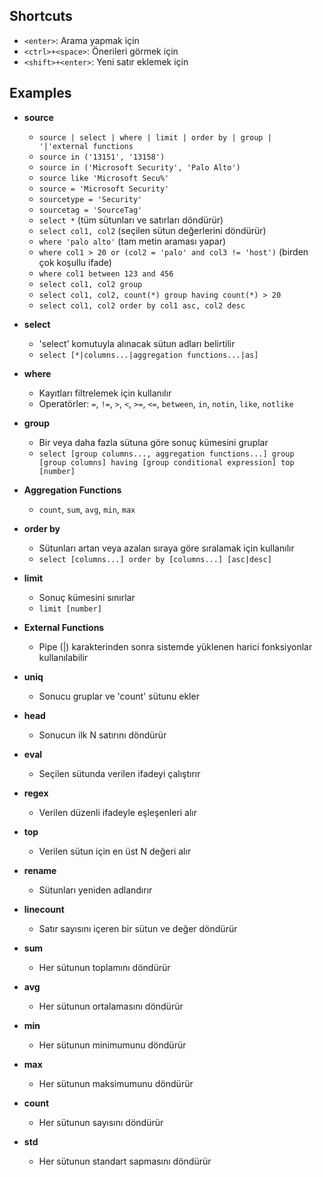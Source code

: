 ## Shortcuts
- `<enter>`: Arama yapmak için
- `<ctrl>+<space>`: Önerileri görmek için
- `<shift>+<enter>`: Yeni satır eklemek için

## Examples
- **source**
    - `source | select | where | limit | order by | group | '|'external functions`
    - `source in ('13151', '13158')`
    - `source in ('Microsoft Security', 'Palo Alto')`
    - `source like 'Microsoft Secu%'`
    - `source = 'Microsoft Security'`
    - `sourcetype = 'Security'`
    - `sourcetag = 'SourceTag'`
    - `select *` (tüm sütunları ve satırları döndürür)
    - `select col1, col2` (seçilen sütun değerlerini döndürür)
    - `where 'palo alto'` (tam metin araması yapar)
    - `where col1 > 20 or (col2 = 'palo' and col3 != 'host')` (birden çok koşullu ifade)
    - `where col1 between 123 and 456`
    - `select col1, col2 group`
    - `select col1, col2, count(*) group having count(*) > 20`
    - `select col1, col2 order by col1 asc, col2 desc`

- **select**
    - 'select' komutuyla alınacak sütun adları belirtilir
    - `select [*|columns...|aggregation functions...|as]`

- **where**
    - Kayıtları filtrelemek için kullanılır
    - Operatörler: `=`, `!=`, `>`, `<`, `>=`, `<=`, `between`, `in`, `notin`, `like`, `notlike`

- **group**
    - Bir veya daha fazla sütuna göre sonuç kümesini gruplar
    - `select [group columns..., aggregation functions...] group [group columns] having [group conditional expression] top [number]`

- **Aggregation Functions**
    - `count`, `sum`, `avg`, `min`, `max`

- **order by**
    - Sütunları artan veya azalan sıraya göre sıralamak için kullanılır
    - `select [columns...] order by [columns...] [asc|desc]`

- **limit**
    - Sonuç kümesini sınırlar
    - `limit [number]`

- **External Functions**
    - Pipe (|) karakterinden sonra sistemde yüklenen harici fonksiyonlar kullanılabilir

- **uniq**
    - Sonucu gruplar ve 'count' sütunu ekler

- **head**
    - Sonucun ilk N satırını döndürür

- **eval**
    - Seçilen sütunda verilen ifadeyi çalıştırır

- **regex**
    - Verilen düzenli ifadeyle eşleşenleri alır

- **top**
    - Verilen sütun için en üst N değeri alır

- **rename**
    - Sütunları yeniden adlandırır

- **linecount**
    - Satır sayısını içeren bir sütun ve değer döndürür

- **sum**
    - Her sütunun toplamını döndürür

- **avg**
    - Her sütunun ortalamasını döndürür

- **min**
    - Her sütunun minimumunu döndürür

- **max**
    - Her sütunun maksimumunu döndürür

- **count**
    - Her sütunun sayısını döndürür

- **std**
    - Her sütunun standart sapmasını döndürür